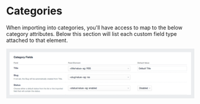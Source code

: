 # Categories

When importing into categories, you'll have access to map to the below category attributes. Below this section will list each custom field type attached to that element.

![Category](/docs/screenshots/category.png)